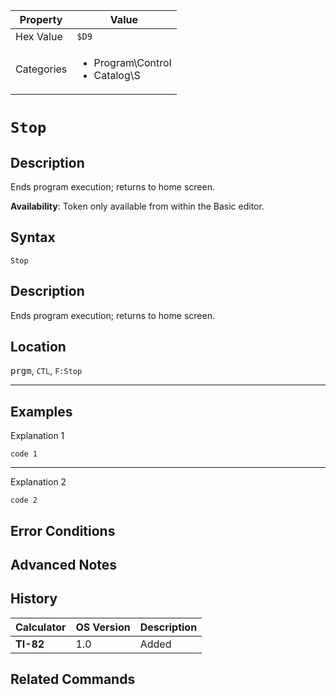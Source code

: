 | Property      | Value |
|---------------|-------|
| Hex Value     | `$D9`|
| Categories    | <ul><li>Program\Control</li><li>Catalog\S</li></ul> |

# `Stop`

## Description
Ends program execution; returns to home screen.


<b>Availability</b>: Token only available from within the Basic editor.

## Syntax
`Stop`

## Description
Ends program execution; returns to home screen.

## Location
<kbd>prgm</kbd>, `CTL`, `F:Stop`
<hr>

## Examples

Explanation 1
```ti-basic
code 1
```
---
Explanation 2
```ti-basic
code 2
```

## Error Conditions


## Advanced Notes


## History
| Calculator | OS Version | Description |
|------------|------------|-------------|
| <b>TI-82</b> | 1.0 | Added

## Related Commands

    